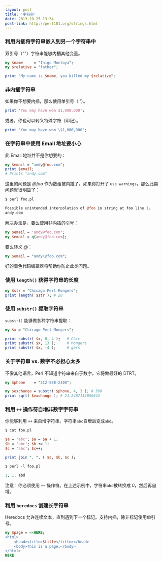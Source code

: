 ```yaml
---
layout: post
title: '字符串'
date: 2013-10-25 13:34
post-link: http://perl101.org/strings.html
---
```


### 利用内插将字符串嵌入到另一个字符串中

双引号（""）字符串能够内插其他变量。

```perl
my $name     = "Inigo Montoya";
my $relative = "father";

print "My name is $name, you killed my $relative";
```

### 非内插字符串

如果你不想要内插，那么使用单引号（''）。

```perl
print 'You may have won $1,000,000';
```

或者，你也可以转义特殊字符（印记）。

```perl
print "You may have won \$1,000,000";
```

### 在字符串中使用 Email 地址要小心

此 Email 地址并不是你想要的：

```perl
my $email = "andy@foo.com";
print $email;
# Prints "andy.com"
```

这里的问题是 *@foo* 作为数组被内插了。如果你打开了 `use
warnings`，那么此类问题就很明显了：

```perl
$ perl foo.pl

Possible unintended interpolation of @foo in string at foo line 1.
andy.com
```

解决办法是，要么使用非内插的引号：

```perl
my $email = 'andy@foo.com';
my $email = q{andy@foo.com};
```

要么转义 *@*：

```perl
my $email = "andy\@foo.com";
```

好的着色代码编辑器将帮助你防止此类问题。

### 使用 `length()` 获得字符串的长度

```perl
my $str = "Chicago Perl Mongers";
print length( $str ); # 20
```

### 使用  `substr()` 提取字符串

`substr()` 能够做各种字符串提取：

```perl
my $x = "Chicago Perl Mongers";

print substr( $x, 0, 4 );   # Chic
print substr( $x, 13 );     # Mongers
print substr( $x, -4 );     # gers
```

### 关于字符串 vs. 数字不必担心太多

不像其他语言，Perl 不知道字符串来自于数字。它将做最好的 DTRT。

```perl
my $phone    = "312-588-2300";

my $exchange = substr( $phone, 4, 3 ); # 588
print sqrt( $exchange ); # 24.2487113059643
```

### 利用 `++` 操作符自增非数字字符串

你能够利用 `++` 来自增字符串。字符串`abc`自增后变成`abd`。

```perl
$ cat foo.pl

$a = 'abc'; $a = $a + 1;
$b = 'abc'; $b += 1;
$c = 'abc'; $c++;

print join ", ", ( $a, $b, $c );

$ perl -l foo.pl

1, 1, abd
```

注意：你必须使用 `++` 操作符。在上述示例中，字符串`abc`被转换成
*0*，然后再自增。

### 利用 `heredocs` 创建长字符串

Heredocs 允许连续文本，直到遇到下一个标记。支持内插，除非标记使用单引号。

```perl
my $page = <<HERE;
<html>
    <head><title>$title</title></head>
    <body>This is a page.</body>
</html>
HERE
```
